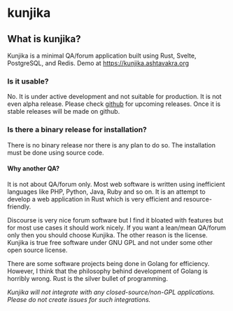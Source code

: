 # kunjika

## What is kunjika?
Kunjika is a minimal QA/forum application built using Rust, Svelte, PostgreSQL,
and Redis. Demo at https://kunjika.ashtavakra.org

### Is it usable?
No. It is under active development and not suitable for production.
It is not even alpha release. Please check
[github](https://github.com/Nalanda-Labs/kunjika) for upcoming releases.
Once it is stable releases will be made on github.

### Is there a binary release for installation?
There is no binary release nor there is any plan to do so.
The installation must be done using source code.

#### Why another QA?
It is not about QA/forum only. Most web software is written using inefficient languages
like PHP, Python, Java, Ruby and so on. It is an attempt to develop a web application
in Rust which is very efficient and resource-friendly.

Discourse is very nice forum software but I find it bloated with features but for most
use cases it should work nicely. If you want a lean/mean QA/forum only then you should
choose Kunjika. The other reason is the license. Kunjika is true free software under
GNU GPL and not under some other open source license.

There are some software projects being done in Golang for efficiency. However, I think
that the philosophy behind development of Golang is horribly wrong. Rust is the
silver bullet of programming.

*Kunjika will not integrate with any closed-source/non-GPL applications. Please do not create
issues for such integrations.*
